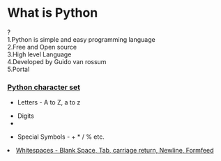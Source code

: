 <H1>What is Python</H1> ?
<br>
1.Python is simple and easy programming language 
<br>
2.Free and Open source
<br>
3.High level Language
<br>
4.Developed by Guido van rossum
<br>
5.Portal

<H3> <u>
Python character set </u>
</H3>
<ul> <li>
Letters - A to Z, a to z</li>
</ul>
<ul> <li>
Digits <li>
</ul>
<ul> <li>
Special Symbols - + * / % etc. </li>
</ul>
<u> <li>Whitespaces - Blank Space, Tab, carriage return, Newline, Formfeed </li> </u>



